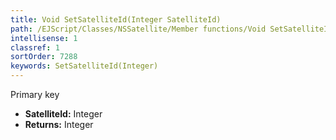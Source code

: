```yaml
---
title: Void SetSatelliteId(Integer SatelliteId)
path: /EJScript/Classes/NSSatellite/Member functions/Void SetSatelliteId(Integer p_0)
intellisense: 1
classref: 1
sortOrder: 7288
keywords: SetSatelliteId(Integer)
---
```



Primary key



* **SatelliteId:** Integer
* **Returns:** Integer


